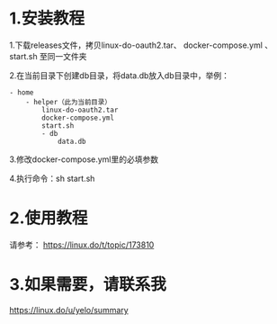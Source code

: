# 1.安装教程

1.下载releases文件，拷贝linux-do-oauth2.tar、 docker-compose.yml 、 start.sh 至同一文件夹

2.在当前目录下创建db目录，将data.db放入db目录中，举例：
```
- home
    - helper（此为当前目录）
        linux-do-oauth2.tar
        docker-compose.yml
        start.sh
        - db
            data.db
```

3.修改docker-compose.yml里的必填参数

4.执行命令：sh start.sh


# 2.使用教程
请参考： https://linux.do/t/topic/173810

# 3.如果需要，请联系我
https://linux.do/u/yelo/summary
